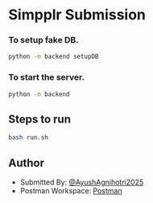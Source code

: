 # Simpplr Submission

### To setup fake DB.

```bash
python -m backend setupDB
```

### To start the server.

```bash
python -m backend
```

## Steps to run

```bash
bash run.sh
```

## Author

- Submitted By: [@AyushAgnihotri2025](https://github.com/AyushAgnihotri2025)
- Postman Workspace: [Postman](https://www.postman.com/mrayush/workspace/simpplr)
